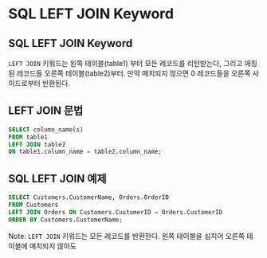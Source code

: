 # SQL LEFT JOIN Keyword
## SQL LEFT JOIN Keyword
`LEFT JOIN` 키워드는 왼쪽 테이블(table1) 부터 모든 레코드를 리턴받는다, 그리고 매칭된 레코드들 오른쪽 테이블(table2)부터. 만약 매치되지 않으면 0 레코드들을 오른쪽 사이드로부터 반환된다.
## LEFT JOIN 문법
```sql
SELECT column_name(s)
FROM table1
LEFT JOIN table2
ON table1.column_name = table2.column_name;
```
## SQL LEFT JOIN 예제
```sql
SELECT Customers.CustomerName, Orders.OrderID
FROM Customers
LEFT JOIN Orders ON Customers.CustomerID = Orders.CustomerID
ORDER BY Customers.CustomerName;
```
Note: `LEFT JOIN` 키워드는 모든 레코드를 반환한다. 왼쪽 테이블을 심지어 오른쪽 테이블에 매치되지 않아도
